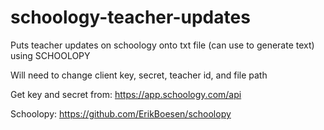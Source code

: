 # schoology-teacher-updates
Puts teacher updates on schoology onto txt file (can use to generate text) using SCHOOLOPY

Will need to change client key, secret, teacher id, and file path

Get key and secret from: https://app.schoology.com/api

Schoolopy: https://github.com/ErikBoesen/schoolopy
